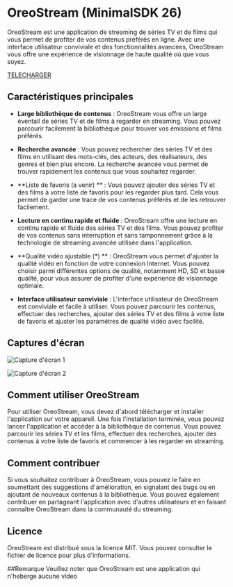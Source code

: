 # OreoStream (MinimalSDK 26)

OreoStream est une application de streaming de séries TV et de films qui vous permet de profiter de vos contenus préférés en ligne. Avec une interface utilisateur conviviale et des fonctionnalités avancées, OreoStream vous offre une expérience de visionnage de haute qualité où que vous soyez.

[TELECHARGER](https://github.com/Diehades/OreoStream/blob/master/tv-release.apk)

## Caractéristiques principales

- **Large bibliothèque de contenus** : OreoStream vous offre un large éventail de séries TV et de films à regarder en streaming. Vous pouvez parcourir facilement la bibliothèque pour trouver vos émissions et films préférés.

- **Recherche avancée** : Vous pouvez rechercher des séries TV et des films en utilisant des mots-clés, des acteurs, des réalisateurs, des genres et bien plus encore. La recherche avancée vous permet de trouver rapidement les contenus que vous souhaitez regarder.

- **Liste de favoris (a venir) ** : Vous pouvez ajouter des séries TV et des films à votre liste de favoris pour les regarder plus tard. Cela vous permet de garder une trace de vos contenus préférés et de les retrouver facilement.

- **Lecture en continu rapide et fluide** : OreoStream offre une lecture en continu rapide et fluide des séries TV et des films. Vous pouvez profiter de vos contenus sans interruption et sans tamponnement grâce à la technologie de streaming avancée utilisée dans l'application.

- **Qualité vidéo ajustable (*) ** : OreoStream vous permet d'ajuster la qualité vidéo en fonction de votre connexion Internet. Vous pouvez choisir parmi différentes options de qualité, notamment HD, SD et basse qualité, pour vous assurer de profiter d'une expérience de visionnage optimale.

- **Interface utilisateur conviviale** : L'interface utilisateur de OreoStream est conviviale et facile à utiliser. Vous pouvez parcourir les contenus, effectuer des recherches, ajouter des séries TV et des films à votre liste de favoris et ajuster les paramètres de qualité vidéo avec facilité.

## Captures d'écran

![Capture d'écran 1]()

![Capture d'écran 2]()

## Comment utiliser OreoStream

Pour utiliser OreoStream, vous devez d'abord télécharger et installer l'application sur votre appareil. Une fois l'installation terminée, vous pouvez lancer l'application et accéder à la bibliothèque de contenus. Vous pouvez parcourir les séries TV et les films, effectuer des recherches, ajouter des contenus à votre liste de favoris et commencer à les regarder en streaming.

## Comment contribuer

Si vous souhaitez contribuer à OreoStream, vous pouvez le faire en soumettant des suggestions d'amélioration, en signalant des bugs ou en ajoutant de nouveaux contenus à la bibliothèque. Vous pouvez également contribuer en partageant l'application avec d'autres utilisateurs et en faisant connaître OreoStream dans la communauté du streaming.

## Licence

OreoStream est distribué sous la licence MIT. Vous pouvez consulter le fichier de licence pour plus d'informations.

##Remarque
Veuillez noter que OreoStream est une application qui n'heberge aucune video

